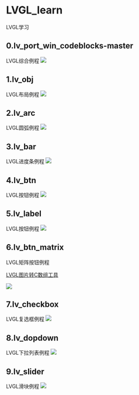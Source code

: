 # LVGL_learn
LVGL学习

## 0.lv_port_win_codeblocks-master
LVGL综合例程
![](doc/0.png)  
## 1.lv_obj
LVGL布局例程
![](doc/1.png)  

## 2.lv_arc
LVGL圆弧例程
![](doc/2.png)  

## 3.lv_bar
LVGL进度条例程
![](doc/3.png)  

## 4.lv_btn
LVGL按钮例程
![](doc/4.png)  

## 5.lv_label
LVGL按钮例程
![](doc/5.png)  

## 6.lv_btn_matrix
LVGL矩阵按钮例程

[LVGL图片转C数组工具](https://lvgl.io/tools/imageconverter)

![](doc/6.png)  

## 7.lv_checkbox
LVGL复选框例程
![](doc/7.png)  

## 8.lv_dopdown
LVGL下拉列表例程
![](doc/8.png)  

## 9.lv_slider
LVGL滑块例程
![](doc/8.png)  